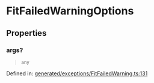 # FitFailedWarningOptions

## Properties

### args?

> `any`

Defined in:  [generated/exceptions/FitFailedWarning.ts:131](https://github.com/transitive-bullshit/scikit-learn-ts/blob/b59c1ff/packages/sklearn/src/generated/exceptions/FitFailedWarning.ts#L131)
